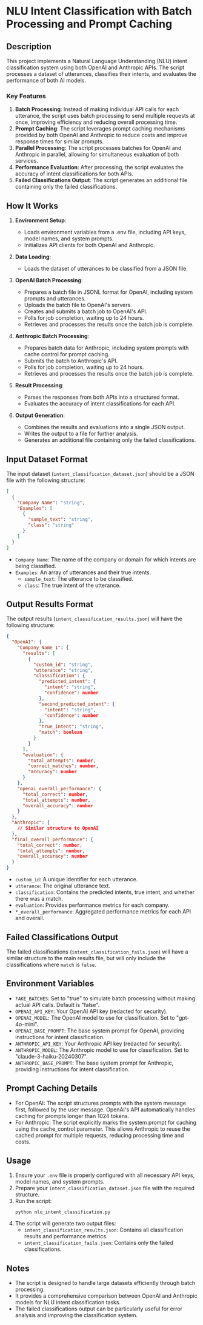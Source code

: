 # NLU Intent Classification with Batch Processing and Prompt Caching

## Description

This project implements a Natural Language Understanding (NLU) intent classification system using both OpenAI and Anthropic APIs. The script processes a dataset of utterances, classifies their intents, and evaluates the performance of both AI models.

### Key Features

1. **Batch Processing**: Instead of making individual API calls for each utterance, the script uses batch processing to send multiple requests at once, improving efficiency and reducing overall processing time.
2. **Prompt Caching**: The script leverages prompt caching mechanisms provided by both OpenAI and Anthropic to reduce costs and improve response times for similar prompts.
3. **Parallel Processing**: The script processes batches for OpenAI and Anthropic in parallel, allowing for simultaneous evaluation of both services.
4. **Performance Evaluation**: After processing, the script evaluates the accuracy of intent classifications for both APIs.
5. **Failed Classifications Output**: The script generates an additional file containing only the failed classifications.

## How It Works

1. **Environment Setup**:
   - Loads environment variables from a .env file, including API keys, model names, and system prompts.
   - Initializes API clients for both OpenAI and Anthropic.

2. **Data Loading**:
   - Loads the dataset of utterances to be classified from a JSON file.

3. **OpenAI Batch Processing**:
   - Prepares a batch file in JSONL format for OpenAI, including system prompts and utterances.
   - Uploads the batch file to OpenAI's servers.
   - Creates and submits a batch job to OpenAI's API.
   - Polls for job completion, waiting up to 24 hours.
   - Retrieves and processes the results once the batch job is complete.

4. **Anthropic Batch Processing**:
   - Prepares batch data for Anthropic, including system prompts with cache control for prompt caching.
   - Submits the batch to Anthropic's API.
   - Polls for job completion, waiting up to 24 hours.
   - Retrieves and processes the results once the batch job is complete.

5. **Result Processing**:
   - Parses the responses from both APIs into a structured format.
   - Evaluates the accuracy of intent classifications for each API.

6. **Output Generation**:
   - Combines the results and evaluations into a single JSON output.
   - Writes the output to a file for further analysis.
   - Generates an additional file containing only the failed classifications.

## Input Dataset Format

The input dataset (`intent_classification_dataset.json`) should be a JSON file with the following structure:

```json
[
  {
    "Company Name": "string",
    "Examples": [
      {
        "sample_text": "string",
        "class": "string"
      }
    ]
  }
]
```

- `Company Name`: The name of the company or domain for which intents are being classified.
- `Examples`: An array of utterances and their true intents.
  - `sample_text`: The utterance to be classified.
  - `class`: The true intent of the utterance.

## Output Results Format

The output results (`intent_classification_results.json`) will have the following structure:

```json
{
  "OpenAI": {
    "Company Name 1": {
      "results": [
        {
          "custom_id": "string",
          "utterance": "string",
          "classification": {
            "predicted_intent": {
              "intent": "string",
              "confidence": number
            },
            "second_predicted_intent": {
              "intent": "string",
              "confidence": number
            },
            "true_intent": "string",
            "match": boolean
          }
        }
      ],
      "evaluation": {
        "total_attempts": number,
        "correct_matches": number,
        "accuracy": number
      }
    },
    "openai_overall_performance": {
      "total_correct": number,
      "total_attempts": number,
      "overall_accuracy": number
    }
  },
  "Anthropic": {
    // Similar structure to OpenAI
  },
  "final_overall_performance": {
    "total_correct": number,
    "total_attempts": number,
    "overall_accuracy": number
  }
}
```

- `custom_id`: A unique identifier for each utterance.
- `utterance`: The original utterance text.
- `classification`: Contains the predicted intents, true intent, and whether there was a match.
- `evaluation`: Provides performance metrics for each company.
- `*_overall_performance`: Aggregated performance metrics for each API and overall.

## Failed Classifications Output

The failed classifications (`intent_classification_fails.json`) will have a similar structure to the main results file, but will only include the classifications where `match` is `false`.

## Environment Variables

- `FAKE_BATCHES`: Set to "true" to simulate batch processing without making actual API calls. Default is "false".
- `OPENAI_API_KEY`: Your OpenAI API key (redacted for security).
- `OPENAI_MODEL`: The OpenAI model to use for classification. Set to "gpt-4o-mini".
- `OPENAI_BASE_PROMPT`: The base system prompt for OpenAI, providing instructions for intent classification.
- `ANTHROPIC_API_KEY`: Your Anthropic API key (redacted for security).
- `ANTHROPIC_MODEL`: The Anthropic model to use for classification. Set to "claude-3-haiku-20240307".
- `ANTHROPIC_BASE_PROMPT`: The base system prompt for Anthropic, providing instructions for intent classification.

## Prompt Caching Details

- For OpenAI: The script structures prompts with the system message first, followed by the user message. OpenAI's API automatically handles caching for prompts longer than 1024 tokens.
- For Anthropic: The script explicitly marks the system prompt for caching using the cache_control parameter. This allows Anthropic to reuse the cached prompt for multiple requests, reducing processing time and costs.

## Usage

1. Ensure your `.env` file is properly configured with all necessary API keys, model names, and system prompts.
2. Prepare your `intent_classification_dataset.json` file with the required structure.
3. Run the script:
   ```
   python nlu_intent_classification.py
   ```
4. The script will generate two output files:
   - `intent_classification_results.json`: Contains all classification results and performance metrics.
   - `intent_classification_fails.json`: Contains only the failed classifications.

## Notes

- The script is designed to handle large datasets efficiently through batch processing.
- It provides a comprehensive comparison between OpenAI and Anthropic models for NLU intent classification tasks.
- The failed classifications output can be particularly useful for error analysis and improving the classification system.
